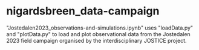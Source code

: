 # nigardsbreen_data-campaign

"Jostedalen2023_observations-and-simulations.ipynb" uses "loadData.py" and "plotData.py" to load and plot observational data from the Jostedalen 2023 field campaign organised by the interdisciplinary JOSTICE project.

